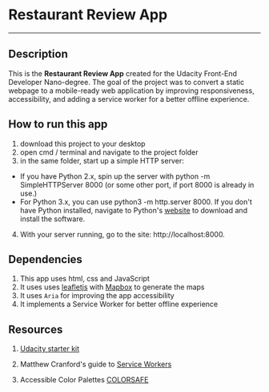 # Restaurant Review App
---

## Description

This is the **Restaurant Review App** created for the Udacity Front-End Developer Nano-degree. The goal of the project was to convert a static webpage to a mobile-ready web application by improving responsiveness, accessibility, and adding a service worker for a better offline experience.

## How to run this app

1. download this project to your desktop
2. open cmd / terminal and navigate to the project folder
3. in the same folder, start up a simple HTTP server:
  - If you have Python 2.x, spin up the server with python -m SimpleHTTPServer 8000 (or some other port, if port 8000 is already in use.)
  - For Python 3.x, you can use python3 -m http.server 8000. If you don't have Python installed, navigate to Python's [website](https://www.python.org/) to download and install the software.
4. With your server running, go to the site: http://localhost:8000.

## Dependencies

1. This app uses html, css and JavaScript
2. It uses uses [leafletjs](https://leafletjs.com/) with [Mapbox](https://www.mapbox.com/) to generate the maps
3. It uses `Aria` for improving the app accessibility
4. It implements a Service Worker for better offline experience

## Resources

1. [Udacity starter kit](https://github.com/udacity/mws-restaurant-stage-1)

2. Matthew Cranford's guide to [Service Workers](https://matthewcranford.com/restaurant-reviews-app-walkthrough-part-4-service-workers/)

3. Accessible Color Palettes [COLORSAFE](http://colorsafe.co/)
